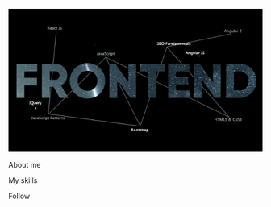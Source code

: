 ![Header](https://github.com/ProkofyevM/prokofyevM/blob/main/assets/frontend.png)


About me


My skills

Follow 
